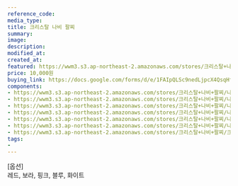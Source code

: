 ```yaml
---
reference_code:
media_type:
title: 크리스탈 나비 팔찌
summary:
image:
description:
modified_at:
created_at:
featured: https://wwm3.s3.ap-northeast-2.amazonaws.com/stores/크리스탈+나비+팔찌/나비크리레드장미팔찌.jpg
price: 10,000원
buying_link: https://docs.google.com/forms/d/e/1FAIpQLSc9nedLjpcX4QsqHfsDClSUvnY_z8JjKZMrkfDJmnqozNUliA/viewform
components:
- https://wwm3.s3.ap-northeast-2.amazonaws.com/stores/크리스탈+나비+팔찌/나비크리레드장미팔찌.jpg
- https://wwm3.s3.ap-northeast-2.amazonaws.com/stores/크리스탈+나비+팔찌/나비크리보라장미팔찌.jpg
- https://wwm3.s3.ap-northeast-2.amazonaws.com/stores/크리스탈+나비+팔찌/나비크리블랙장미팔찌.jpg
- https://wwm3.s3.ap-northeast-2.amazonaws.com/stores/크리스탈+나비+팔찌/나비크리블루장미팔찌.jpg
- https://wwm3.s3.ap-northeast-2.amazonaws.com/stores/크리스탈+나비+팔찌/나비크리핑크장미팔찌.jpg
- https://wwm3.s3.ap-northeast-2.amazonaws.com/stores/크리스탈+나비+팔찌/나비화이트장미팔찌.jpg
- https://wwm3.s3.ap-northeast-2.amazonaws.com/stores/크리스탈+나비+팔찌/크리나비장미모음.jpg
tags:
-
---
```

[옵션]\
레드, 보라, 핑크, 블루, 화이트
